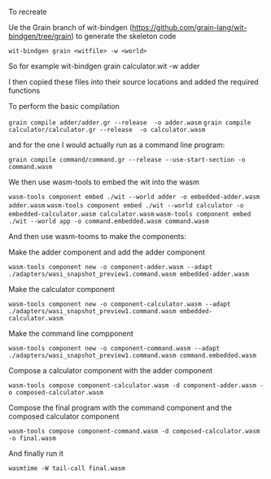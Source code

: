 
To recreate

Ue the Grain branch of wit-bindgen (https://github.com/grain-lang/wit-bindgen/tree/grain) to generate the skeleton code

```wit-bindgen grain <witfile> -w <world>```

So for example wit-bindgen grain calculator.wit -w adder

I then copied these files into their source locations and added the required functions

To perform the basic compilation

```grain compile adder/adder.gr --release  -o adder.wasm```
```grain compile calculator/calculator.gr --release  -o calculator.wasm```

and for the one I would actually run as a command line program:

```grain compile command/command.gr --release --use-start-section -o command.wasm```


We then use wasm-tools to embed the wit into the wasm

```wasm-tools component embed ./wit --world adder -o embedded-adder.wasm adder.wasm```
```wasm-tools component embed ./wit --world calculator -o embedded-calculator.wasm calculator.wasm```
```wasm-tools component embed ./wit --world app -o command.embedded.wasm command.wasm```


And then use wasm-tooms to make the components:

Make the adder component and add the adder component 

```wasm-tools component new -o component-adder.wasm --adapt ./adapters/wasi_snapshot_preview1.command.wasm embedded-adder.wasm```

Make the calculator component 

```wasm-tools component new -o component-calculator.wasm --adapt ./adapters/wasi_snapshot_preview1.command.wasm embedded-calculator.wasm```

Make the command line compponent

```wasm-tools component new -o component-command.wasm --adapt ./adapters/wasi_snapshot_preview1.command.wasm command.embedded.wasm```

Compose a calculator component with the adder component

```wasm-tools compose component-calculator.wasm -d component-adder.wasm -o composed-calculator.wasm```

Compose the final program with the command component and the composed calculator component

```wasm-tools compose component-command.wasm -d composed-calculator.wasm -o final.wasm```

And finally run it

```wasmtime -W tail-call final.wasm```
